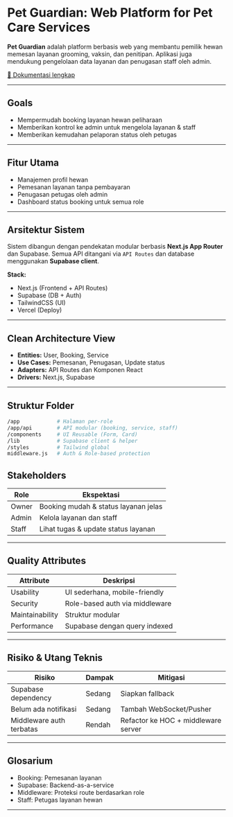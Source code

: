 # Pet Guardian: Web Platform for Pet Care Services

**Pet Guardian** adalah platform berbasis web yang membantu pemilik hewan memesan layanan grooming, vaksin, dan penitipan. Aplikasi juga mendukung pengelolaan data layanan dan penugasan staff oleh admin.

[📄 Dokumentasi lengkap](https://itsacid-my.sharepoint.com/:w:/g/personal/5053231029_student_its_ac_id/EZr6SRtXjaVOgiNmc1rfajkBmW7Sh03ZwJ2rdcxLRhXFGw)

---

## Goals

- Mempermudah booking layanan hewan peliharaan
- Memberikan kontrol ke admin untuk mengelola layanan & staff
- Memberikan kemudahan pelaporan status oleh petugas

---

## Fitur Utama

- Manajemen profil hewan
- Pemesanan layanan tanpa pembayaran
- Penugasan petugas oleh admin
- Dashboard status booking untuk semua role

---

## Arsitektur Sistem

Sistem dibangun dengan pendekatan modular berbasis **Next.js App Router** dan Supabase. Semua API ditangani via `API Routes` dan database menggunakan **Supabase client**.

**Stack:**
- Next.js (Frontend + API Routes)
- Supabase (DB + Auth)
- TailwindCSS (UI)
- Vercel (Deploy)

---

## Clean Architecture View

- **Entities:** User, Booking, Service
- **Use Cases:** Pemesanan, Penugasan, Update status
- **Adapters:** API Routes dan Komponen React
- **Drivers:** Next.js, Supabase

---

## Struktur Folder

```bash
/app            # Halaman per-role
/app/api        # API modular (booking, service, staff)
/components     # UI Reusable (Form, Card)
/lib            # Supabase client & helper
/styles         # Tailwind global
middleware.js   # Auth & Role-based protection
```

## Stakeholders

| Role  | Ekspektasi                           |
| ----- | ------------------------------------ |
| Owner | Booking mudah & status layanan jelas |
| Admin | Kelola layanan dan staff             |
| Staff | Lihat tugas & update status layanan  |

---

## Quality Attributes

| Attribute       | Deskripsi                      |
| --------------- | ------------------------------ |
| Usability       | UI sederhana, mobile-friendly  |
| Security        | Role-based auth via middleware |
| Maintainability | Struktur modular               |
| Performance     | Supabase dengan query indexed  |

---

## Risiko & Utang Teknis

| Risiko                   | Dampak | Mitigasi                            |
| ------------------------ | ------ | ----------------------------------- |
| Supabase dependency      | Sedang | Siapkan fallback                    |
| Belum ada notifikasi     | Sedang | Tambah WebSocket/Pusher             |
| Middleware auth terbatas | Rendah | Refactor ke HOC + middleware server |

---

## Glosarium

- Booking: Pemesanan layanan
- Supabase: Backend-as-a-service
- Middleware: Proteksi route berdasarkan role
- Staff: Petugas layanan hewan

---
